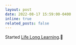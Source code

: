 ```yaml
---
layout: post
date: 2022-08-17 15:59:00-0400
inline: true
related_posts: false
---
```


Started [Life Long Learning](https://github.com/MadanBaduwal/learning).📖

